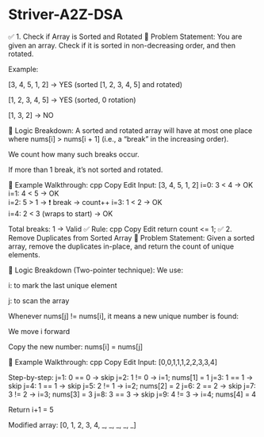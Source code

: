 # Striver-A2Z-DSA

✅ 1. Check if Array is Sorted and Rotated
🧠 Problem Statement:
You are given an array. Check if it is sorted in non-decreasing order, and then rotated.

Example:

[3, 4, 5, 1, 2] → YES (sorted [1, 2, 3, 4, 5] and rotated)

[1, 2, 3, 4, 5] → YES (sorted, 0 rotation)

[1, 3, 2] → NO

🧩 Logic Breakdown:
A sorted and rotated array will have at most one place where nums[i] > nums[i + 1] (i.e., a “break” in the increasing order).

We count how many such breaks occur.

If more than 1 break, it’s not sorted and rotated.

🔁 Example Walkthrough:
cpp
Copy
Edit
Input: [3, 4, 5, 1, 2]
i=0: 3 < 4 → OK  
i=1: 4 < 5 → OK  
i=2: 5 > 1 → ❗ break → count++
i=3: 1 < 2 → OK  
i=4: 2 < 3 (wraps to start) → OK

Total breaks: 1 → Valid
✅ Rule:
cpp
Copy
Edit
return count <= 1;
✅ 2. Remove Duplicates from Sorted Array
🧠 Problem Statement:
Given a sorted array, remove the duplicates in-place, and return the count of unique elements.

🧩 Logic Breakdown (Two-pointer technique):
We use:

i: to mark the last unique element

j: to scan the array

Whenever nums[j] != nums[i], it means a new unique number is found:

We move i forward

Copy the new number: nums[i] = nums[j]

🔁 Example Walkthrough:
cpp
Copy
Edit
Input: [0,0,1,1,1,2,2,3,3,4]

Step-by-step:
j=1: 0 == 0 → skip
j=2: 1 != 0 → i=1; nums[1] = 1
j=3: 1 == 1 → skip
j=4: 1 == 1 → skip
j=5: 2 != 1 → i=2; nums[2] = 2
j=6: 2 == 2 → skip
j=7: 3 != 2 → i=3; nums[3] = 3
j=8: 3 == 3 → skip
j=9: 4 != 3 → i=4; nums[4] = 4

Return i+1 = 5

Modified array: [0, 1, 2, 3, 4, _, _, _, _, _]